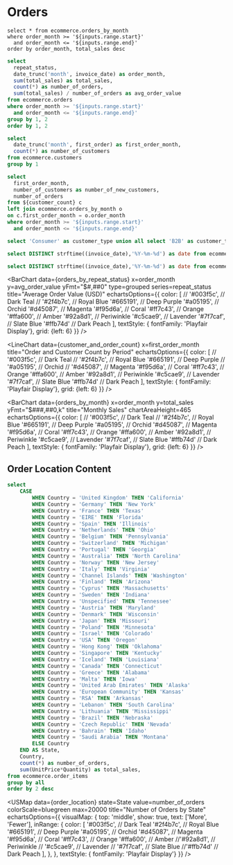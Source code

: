 # Orders

```orders_by_month
select * from ecommerce.orders_by_month
where order_month >= '${inputs.range.start}'
  and order_month <= '${inputs.range.end}'
order by order_month, total_sales desc
```

```sql orders_by_repeat_status
select
  repeat_status,
  date_trunc('month', invoice_date) as order_month,
  sum(total_sales) as total_sales,
  count(*) as number_of_orders,
  sum(total_sales) / number_of_orders as avg_order_value
from ecommerce.orders
where order_month >= '${inputs.range.start}'
  and order_month <= '${inputs.range.end}'
group by 1, 2
order by 1, 2
```

```sql customer_count
select
  date_trunc('month', first_order) as first_order_month,
  count(*) as number_of_customers
from ecommerce.customers
group by 1
```

```sql customer_and_order_count
select
  first_order_month,
  number_of_customers as number_of_new_customers,
  number_of_orders
from ${customer_count} c
left join ecommerce.orders_by_month o
on c.first_order_month = o.order_month
where order_month >= '${inputs.range.start}'
  and order_month <= '${inputs.range.end}'
```

```sql customer_type
select 'Consumer' as customer_type union all select 'B2B' as customer_type
```

```sql date_min
select DISTINCT strftime((invoice_date),'%Y-%m-%d') as date from ecommerce.orders group by 1 order by 1
```

```sql date_max
select DISTINCT strftime((invoice_date),'%Y-%m-%d') as date from ecommerce.orders group by 1 order by 1 desc
```

<DateRange name=range data=order_items dates=invoice_date/>

<div class="grid grid-cols-1 gap-4 sm:grid-cols-2">
<div>

<BarChart
  data={orders_by_repeat_status}
  x=order_month
  y=avg_order_value
  yFmt="$#,##0"
  type=grouped
  series=repeat_status
  title="Average Order Value (USD)"
  echartsOptions={{
color: [
  // '#003f5c', // Dark Teal
  // '#2f4b7c', // Royal Blue
  '#665191', // Deep Purple
  '#a05195', // Orchid
  '#d45087', // Magenta
  '#f95d6a', // Coral
  '#ff7c43', // Orange
  '#ffa600', // Amber
  '#92a8d1', // Periwinkle
  '#c5cae9', // Lavender
  '#7f7caf', // Slate Blue
  '#ffb74d'  // Dark Peach
],
      textStyle: { fontFamily: 'Playfair Display'},
      grid: {left: 6}
    }}
/>

<LineChart
  data={customer_and_order_count}
  x=first_order_month
  title="Order and Customer Count by Period"
  echartsOptions={{
color: [
  // '#003f5c', // Dark Teal
  // '#2f4b7c', // Royal Blue
  '#665191', // Deep Purple
  // '#a05195', // Orchid
  // '#d45087', // Magenta
  '#f95d6a', // Coral
  '#ff7c43', // Orange
  '#ffa600', // Amber
  '#92a8d1', // Periwinkle
  '#c5cae9', // Lavender
  '#7f7caf', // Slate Blue
  '#ffb74d'  // Dark Peach
],
      textStyle: { fontFamily: 'Playfair Display'},
      grid: {left: 6}
    }}
/>

</div>

<div>

<BarChart
  data={orders_by_month}
  x=order_month
  y=total_sales
  yFmt="$###,##0,k"
  title="Monthly Sales"
  chartAreaHeight=465
  echartsOptions={{
color: [
  // '#003f5c', // Dark Teal
  // '#2f4b7c', // Royal Blue
  '#665191', // Deep Purple
  '#a05195', // Orchid
  '#d45087', // Magenta
  '#f95d6a', // Coral
  '#ff7c43', // Orange
  '#ffa600', // Amber
  '#92a8d1', // Periwinkle
  '#c5cae9', // Lavender
  '#7f7caf', // Slate Blue
  '#ffb74d'  // Dark Peach
],
    textStyle: { fontFamily: 'Playfair Display'},
    grid: {left: 6}
  }}
/>

</div>
</div>

## Order Location Content

```sql order_location
select
    CASE
        WHEN Country = 'United Kingdom' THEN 'California'
        WHEN Country = 'Germany' THEN 'New York'
        WHEN Country = 'France' THEN 'Texas'
        WHEN Country = 'EIRE' THEN 'Florida'
        WHEN Country = 'Spain' THEN 'Illinois'
        WHEN Country = 'Netherlands' THEN 'Ohio'
        WHEN Country = 'Belgium' THEN 'Pennsylvania'
        WHEN Country = 'Switzerland' THEN 'Michigan'
        WHEN Country = 'Portugal' THEN 'Georgia'
        WHEN Country = 'Australia' THEN 'North Carolina'
        WHEN Country = 'Norway' THEN 'New Jersey'
        WHEN Country = 'Italy' THEN 'Virginia'
        WHEN Country = 'Channel Islands' THEN 'Washington'
        WHEN Country = 'Finland' THEN 'Arizona'
        WHEN Country = 'Cyprus' THEN 'Massachusetts'
        WHEN Country = 'Sweden' THEN 'Indiana'
        WHEN Country = 'Unspecified' THEN 'Tennessee'
        WHEN Country = 'Austria' THEN 'Maryland'
        WHEN Country = 'Denmark' THEN 'Wisconsin'
        WHEN Country = 'Japan' THEN 'Missouri'
        WHEN Country = 'Poland' THEN 'Minnesota'
        WHEN Country = 'Israel' THEN 'Colorado'
        WHEN Country = 'USA' THEN 'Oregon'
        WHEN Country = 'Hong Kong' THEN 'Oklahoma'
        WHEN Country = 'Singapore' THEN 'Kentucky'
        WHEN Country = 'Iceland' THEN 'Louisiana'
        WHEN Country = 'Canada' THEN 'Connecticut'
        WHEN Country = 'Greece' THEN 'Alabama'
        WHEN Country = 'Malta' THEN 'Iowa'
        WHEN Country = 'United Arab Emirates' THEN 'Alaska'
        WHEN Country = 'European Community' THEN 'Kansas'
        WHEN Country = 'RSA' THEN 'Arkansas'
        WHEN Country = 'Lebanon' THEN 'South Carolina'
        WHEN Country = 'Lithuania' THEN 'Mississippi'
        WHEN Country = 'Brazil' THEN 'Nebraska'
        WHEN Country = 'Czech Republic' THEN 'Nevada'
        WHEN Country = 'Bahrain' THEN 'Idaho'
        WHEN Country = 'Saudi Arabia' THEN 'Montana'
        ELSE Country
    END AS State,
    Country,
    count(*) as number_of_orders,
    sum(UnitPrice*Quantity) as total_sales,
from ecommerce.order_items
group by all
order by 2 desc
```

<USMap
  data={order_location}
  state=State
  value=number_of_orders
  colorScale=bluegreen
  max=20000
  title="Number of Orders by State"
  echartsOptions={{
      visualMap: {
          top: 'middle',
          show: true,
          text: ['More', 'Fewer'],
          inRange: {
color: [
  '#003f5c', // Dark Teal
  '#2f4b7c', // Royal Blue
  '#665191', // Deep Purple
  '#a05195', // Orchid
  '#d45087', // Magenta
  '#f95d6a', // Coral
  '#ff7c43', // Orange
  '#ffa600', // Amber
  //'#92a8d1', // Periwinkle
  // '#c5cae9', // Lavender
  // '#7f7caf', // Slate Blue
  //'#ffb74d'  // Dark Peach
],
          },
        },
      textStyle: { fontFamily: 'Playfair Display'}
  }}
/>
